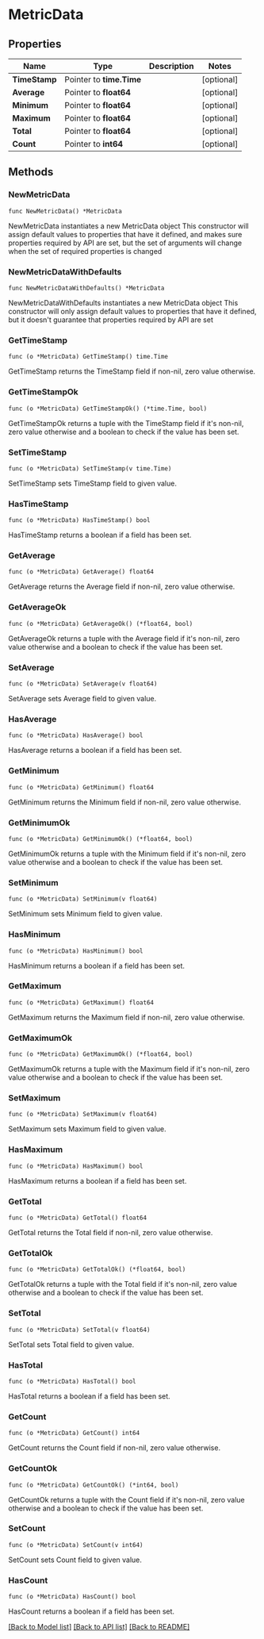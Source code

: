 # MetricData

## Properties

Name | Type | Description | Notes
------------ | ------------- | ------------- | -------------
**TimeStamp** | Pointer to **time.Time** |  | [optional] 
**Average** | Pointer to **float64** |  | [optional] 
**Minimum** | Pointer to **float64** |  | [optional] 
**Maximum** | Pointer to **float64** |  | [optional] 
**Total** | Pointer to **float64** |  | [optional] 
**Count** | Pointer to **int64** |  | [optional] 

## Methods

### NewMetricData

`func NewMetricData() *MetricData`

NewMetricData instantiates a new MetricData object
This constructor will assign default values to properties that have it defined,
and makes sure properties required by API are set, but the set of arguments
will change when the set of required properties is changed

### NewMetricDataWithDefaults

`func NewMetricDataWithDefaults() *MetricData`

NewMetricDataWithDefaults instantiates a new MetricData object
This constructor will only assign default values to properties that have it defined,
but it doesn't guarantee that properties required by API are set

### GetTimeStamp

`func (o *MetricData) GetTimeStamp() time.Time`

GetTimeStamp returns the TimeStamp field if non-nil, zero value otherwise.

### GetTimeStampOk

`func (o *MetricData) GetTimeStampOk() (*time.Time, bool)`

GetTimeStampOk returns a tuple with the TimeStamp field if it's non-nil, zero value otherwise
and a boolean to check if the value has been set.

### SetTimeStamp

`func (o *MetricData) SetTimeStamp(v time.Time)`

SetTimeStamp sets TimeStamp field to given value.

### HasTimeStamp

`func (o *MetricData) HasTimeStamp() bool`

HasTimeStamp returns a boolean if a field has been set.

### GetAverage

`func (o *MetricData) GetAverage() float64`

GetAverage returns the Average field if non-nil, zero value otherwise.

### GetAverageOk

`func (o *MetricData) GetAverageOk() (*float64, bool)`

GetAverageOk returns a tuple with the Average field if it's non-nil, zero value otherwise
and a boolean to check if the value has been set.

### SetAverage

`func (o *MetricData) SetAverage(v float64)`

SetAverage sets Average field to given value.

### HasAverage

`func (o *MetricData) HasAverage() bool`

HasAverage returns a boolean if a field has been set.

### GetMinimum

`func (o *MetricData) GetMinimum() float64`

GetMinimum returns the Minimum field if non-nil, zero value otherwise.

### GetMinimumOk

`func (o *MetricData) GetMinimumOk() (*float64, bool)`

GetMinimumOk returns a tuple with the Minimum field if it's non-nil, zero value otherwise
and a boolean to check if the value has been set.

### SetMinimum

`func (o *MetricData) SetMinimum(v float64)`

SetMinimum sets Minimum field to given value.

### HasMinimum

`func (o *MetricData) HasMinimum() bool`

HasMinimum returns a boolean if a field has been set.

### GetMaximum

`func (o *MetricData) GetMaximum() float64`

GetMaximum returns the Maximum field if non-nil, zero value otherwise.

### GetMaximumOk

`func (o *MetricData) GetMaximumOk() (*float64, bool)`

GetMaximumOk returns a tuple with the Maximum field if it's non-nil, zero value otherwise
and a boolean to check if the value has been set.

### SetMaximum

`func (o *MetricData) SetMaximum(v float64)`

SetMaximum sets Maximum field to given value.

### HasMaximum

`func (o *MetricData) HasMaximum() bool`

HasMaximum returns a boolean if a field has been set.

### GetTotal

`func (o *MetricData) GetTotal() float64`

GetTotal returns the Total field if non-nil, zero value otherwise.

### GetTotalOk

`func (o *MetricData) GetTotalOk() (*float64, bool)`

GetTotalOk returns a tuple with the Total field if it's non-nil, zero value otherwise
and a boolean to check if the value has been set.

### SetTotal

`func (o *MetricData) SetTotal(v float64)`

SetTotal sets Total field to given value.

### HasTotal

`func (o *MetricData) HasTotal() bool`

HasTotal returns a boolean if a field has been set.

### GetCount

`func (o *MetricData) GetCount() int64`

GetCount returns the Count field if non-nil, zero value otherwise.

### GetCountOk

`func (o *MetricData) GetCountOk() (*int64, bool)`

GetCountOk returns a tuple with the Count field if it's non-nil, zero value otherwise
and a boolean to check if the value has been set.

### SetCount

`func (o *MetricData) SetCount(v int64)`

SetCount sets Count field to given value.

### HasCount

`func (o *MetricData) HasCount() bool`

HasCount returns a boolean if a field has been set.


[[Back to Model list]](../README.md#documentation-for-models) [[Back to API list]](../README.md#documentation-for-api-endpoints) [[Back to README]](../README.md)


